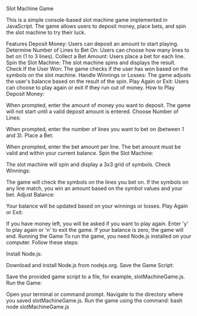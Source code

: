 Slot Machine Game

This is a simple console-based slot machine game implemented in JavaScript. The game allows users to deposit money, place bets, and spin the slot machine to try their luck.

Features
Deposit Money: Users can deposit an amount to start playing.
Determine Number of Lines to Bet On: Users can choose how many lines to bet on (1 to 3 lines).
Collect a Bet Amount: Users place a bet for each line.
Spin the Slot Machine: The slot machine spins and displays the result.
Check If the User Won: The game checks if the user has won based on the symbols on the slot machine.
Handle Winnings or Losses: The game adjusts the user's balance based on the result of the spin.
Play Again or Exit: Users can choose to play again or exit if they run out of money.
How to Play
Deposit Money:

When prompted, enter the amount of money you want to deposit.
The game will not start until a valid deposit amount is entered.
Choose Number of Lines:

When prompted, enter the number of lines you want to bet on (between 1 and 3).
Place a Bet:

When prompted, enter the bet amount per line.
The bet amount must be valid and within your current balance.
Spin the Slot Machine:

The slot machine will spin and display a 3x3 grid of symbols.
Check Winnings:

The game will check the symbols on the lines you bet on.
If the symbols on any line match, you win an amount based on the symbol values and your bet.
Adjust Balance:

Your balance will be updated based on your winnings or losses.
Play Again or Exit:

If you have money left, you will be asked if you want to play again.
Enter 'y' to play again or 'n' to exit the game.
If your balance is zero, the game will end.
Running the Game
To run the game, you need Node.js installed on your computer. Follow these steps:

Install Node.js:

Download and install Node.js from nodejs.org.
Save the Game Script:

Save the provided game script to a file, for example, slotMachineGame.js.
Run the Game:

Open your terminal or command prompt.
Navigate to the directory where you saved slotMachineGame.js.
Run the game using the command:
bash
node slotMachineGame.js
